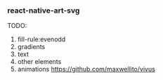 ### react-native-art-svg


TODO:
1. fill-rule:evenodd
2. gradients
3. text
4. other elements
5. animations https://github.com/maxwellito/vivus  
